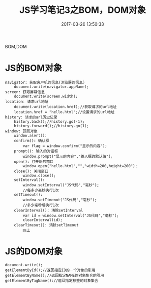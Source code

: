﻿---
title: JS学习笔记3之BOM，DOM对象
date: 2017-03-20 13:50:33
tags:
- JS
- Web
toc: true
---


BOM,DOM
<!--more-->
# JS的BOM对象
	navigator: 获取客户机的信息(浏览器的信息)
		document.write(navigator.appName);
	screen: 获取屏幕信息
		document.write(screen.width);
	location: 请求url地址
		document.write(location.href);//获取请求的url地址
		location.href = "hello.html";//设置请求的url地址
	history: 请求的url历史记录
		history.back();//history.go(-1);
		history.forward();//history.go(1);
	window: 顶层对象
		window.alert():
		confirm(): 确认框
			var flag = window.confirm("显示的内容");
		prompt(): 输入的对话框
			window.prompt("显示的内容","输入框的默认值");
		open(): 打开新的窗口
			window.open("hello.html","","width=200,height=200");
		close(): 关闭窗口
			window.close();
		setInterval(): 
			window.setInterval("JS代码","毫秒");
			//每多少毫秒执行1次
		setTimeout():
			window.setTimeout("JS代码","毫秒");
			//多少毫秒后执行1次
		clearInterval(): 清除setInterval
			var id = window.setInterval("JS代码","毫秒");
			clearInterval(id);
		clearTimeout(): 清除setTimeout
			同上
# JS的DOM对象
	document.write();
	getElementById();//返回指定ID的一个对象的引用
	getElementByName();//返回指定NAME的对象集合的引用
	getElementByTagName()://返回指定标签的对象集合